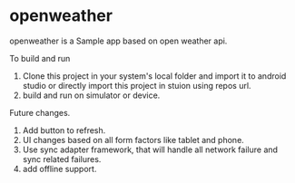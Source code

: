 # openweather
openweather is a Sample app based on open weather api.

To build and run
1. Clone this project in your system's local folder and import it to android studio 
or directly import this project in stuion using repos url.
2. build and run on simulator or device.

Future changes.
1. Add button to refresh.
2. UI changes based on all form factors like tablet and phone.
3. Use sync adapter framework, that will handle all network failure 
and sync related failures.
4. add offline support.

